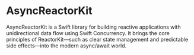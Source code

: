 # AsyncReactorKit
AsyncReactorKit is a Swift library for building reactive applications with unidirectional data flow using Swift Concurrency. It brings the core principles of ReactorKit—such as clear state management and predictable side effects—into the modern async/await world.
